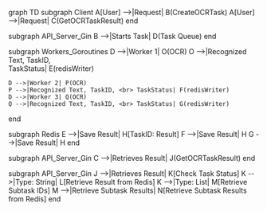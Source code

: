 graph TD
  subgraph Client
    A[User] -->|Request| B(CreateOCRTask)
    A[User] -->|Request| C(GetOCRTaskResult)
  end

  subgraph API_Server_Gin
    B -->|Starts Task| D(Task Queue)
  end

  subgraph Workers_Goroutines
    D -->|Worker 1| O(OCR)
    O -->|Recognized Text, TaskID, <br> TaskStatus| E(redisWriter)
    
    D -->|Worker 2| P(OCR)
    P -->|Recognized Text, TaskID, <br> TaskStatus| F(redisWriter)
    D -->|Worker 3| Q(OCR)
    Q -->|Recognized Text, TaskID, <br> TaskStatus| G(redisWriter)
  end

  subgraph Redis
    E -->|Save Result| H[TaskID: Result]
    F -->|Save Result| H
    G -->|Save Result| H
  end

  subgraph API_Server_Gin
    C -->|Retrieves Result| J(GetOCRTaskResult)
  end

  subgraph API_Server_Gin
    J -->|Retrieves Result| K[Check Task Status]
    K -->|Type: String| L[Retrieve Result from Redis]
    K -->|Type: List| M[Retrieve Subtask IDs]
    M -->|Retrieve Subtask Results| N[Retrieve Subtask Results from Redis]
  end
